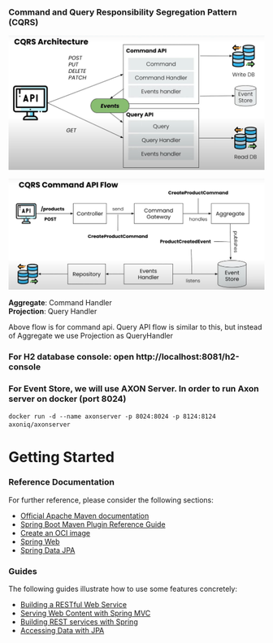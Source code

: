 
### Command and Query Responsibility Segregation Pattern (CQRS)

![img_1.png](img_1.png)

![img_2.png](img_2.png)

**Aggregate**: Command Handler <br/>
**Projection**: Query Handler

Above flow is for command api. Query API flow is similar to this, but instead of Aggregate we use Projection as QueryHandler

### For H2 database console:  open http://localhost:8081/h2-console

### For Event Store, we will use AXON Server. In order to run Axon server on docker (port 8024)
```
docker run -d --name axonserver -p 8024:8024 -p 8124:8124 axoniq/axonserver
```
# Getting Started

### Reference Documentation
For further reference, please consider the following sections:

* [Official Apache Maven documentation](https://maven.apache.org/guides/index.html)
* [Spring Boot Maven Plugin Reference Guide](https://docs.spring.io/spring-boot/docs/2.5.6/maven-plugin/reference/html/)
* [Create an OCI image](https://docs.spring.io/spring-boot/docs/2.5.6/maven-plugin/reference/html/#build-image)
* [Spring Web](https://docs.spring.io/spring-boot/docs/2.5.6/reference/htmlsingle/#boot-features-developing-web-applications)
* [Spring Data JPA](https://docs.spring.io/spring-boot/docs/2.5.6/reference/htmlsingle/#boot-features-jpa-and-spring-data)

### Guides
The following guides illustrate how to use some features concretely:

* [Building a RESTful Web Service](https://spring.io/guides/gs/rest-service/)
* [Serving Web Content with Spring MVC](https://spring.io/guides/gs/serving-web-content/)
* [Building REST services with Spring](https://spring.io/guides/tutorials/bookmarks/)
* [Accessing Data with JPA](https://spring.io/guides/gs/accessing-data-jpa/)

